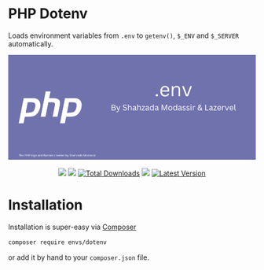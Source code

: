 PHP Dotenv
============

Loads environment variables from `.env` to `getenv()`, `$_ENV` and `$_SERVER` automatically.

<img style="width:100vw;" src="https://raw.githubusercontent.com/lazervel/assets/main/banners/dotenv.png"/>

<p align="center">
<a href="https://github.com/shahzadamodassir"><img src="https://img.shields.io/badge/Author-Shahzada%20Modassir-%2344cc11?style=flat-square"/></a>
<a href="LICENSE"><img src="https://img.shields.io/github/license/lazervel/dotenv?style=flat-square"/></a>
<a href="https://packagist.org/packages/envs/dotenv"><img src="https://img.shields.io/packagist/dt/envs/dotenv.svg?style=flat-square" alt="Total Downloads"></img></a>
<a href="https://github.com/lazervel/dotenv/stargazers"><img src="https://img.shields.io/github/stars/lazervel/dotenv?style=flat-square"/></a>
<a href="https://github.com/lazervel/dotenv/releases"><img src="https://img.shields.io/github/release/lazervel/dotenv.svg?style=flat-square" alt="Latest Version"></img></a>
</p>

# Installation

Installation is super-easy via [Composer](https://getcomposer.org/)

```bash
composer require envs/dotenv
```

or add it by hand to your `composer.json` file.

